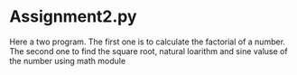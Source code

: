 # Assignment2.py
Here a two program. The first one is to calculate the factorial of a number. The second one to find the square root, natural loarithm and sine valuse of the number using math module 
